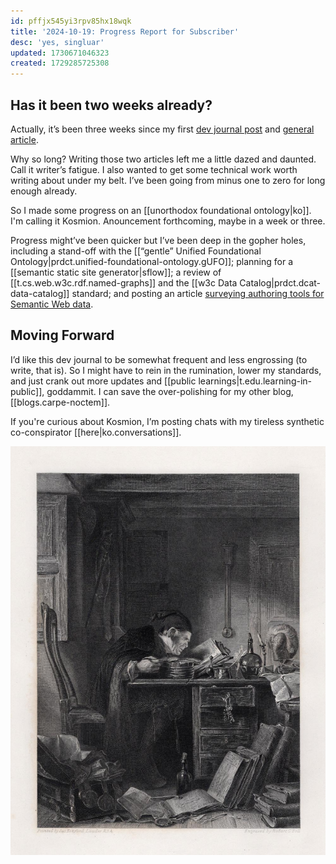 ```yaml
---
id: pffjx545yi3rpv85hx18wqk
title: '2024-10-19: Progress Report for Subscriber'
desc: 'yes, singluar'
updated: 1730671046323
created: 1729285725308
---
```


## Has it been two weeks already?

Actually, it’s been three weeks since my first [dev journal post](https://theoldmaninthecave.substack.com/p/lets-reboot-the-semantic-web-with-alternate-realities) and [ general article](https://djradon.substack.com/p/introducing-carpe-noctem).

Why so long? Writing those two articles left me a little dazed and daunted. Call it writer’s fatigue. I also wanted to get some technical work worth writing about under my belt. I’ve been going from minus one to zero for long enough already. 

So I made some progress on an [[unorthodox foundational ontology|ko]].  I'm calling it Kosmion. Anouncement forthcoming, maybe in a week or three. 

Progress might’ve been quicker but I’ve been deep in the gopher holes, including a stand-off with the [[“gentle” Unified Foundational Ontology|prdct.unified-foundational-ontology.gUFO]]; planning for a [[semantic static site generator|sflow]]; a review of [[t.cs.web.w3c.rdf.named-graphs]] and the [[w3c Data Catalog|prdct.dcat-data-catalog]] standard; and posting an article [surveying authoring tools for Semantic Web data](https://theoldmaninthecave.substack.com/p/whats-the-best-semantic-web-authoring).


## Moving Forward

I’d like this dev journal to be somewhat frequent and less engrossing (to write, that is). So I might have to rein in the rumination, lower my standards, and just crank out more updates and [[public learnings|t.edu.learning-in-public]], goddammit. I can save the over-polishing for my other blog, [[blogs.carpe-noctem]].

If you're curious about Kosmion, I’m posting chats with my tireless synthetic co-conspirator [[here|ko.conversations]].

![](/assets/images/2024-10-08-10-10-13.png)
